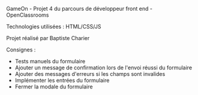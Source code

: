 GameOn - Projet 4 du parcours de développeur front end - OpenClassrooms

Technologies utilisées : HTML/CSS/JS

Projet réalisé par Baptiste Charier


Consignes : 

- Tests manuels du formulaire
- Ajouter un message de confirmation lors de l'envoi réussi du formulaire
- Ajouter des messages d'erreurs si les champs sont invalides
- Implémenter les entrées du formulaire
- Fermer la modale du formulaire